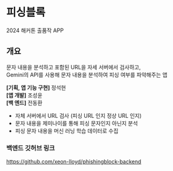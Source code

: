 # 피싱블록

2024 해커톤 출품작 APP

## 개요

문자 내용을 분석하고 포함된 URL을 자세 서버에서 검사하고,<br>
Gemini의 API를 사용해 문자 내용을 분석하여 피싱 여부를 파악해주는 앱

<b>[기획, 앱 기능 구현]</b> 정석현<br>
<b>[앱 개발]</b> 조성윤<br>
<b>[백 엔드]</b> 전동환 
<br>

- 자체 서버에서 URL 검사 (피싱 URL 인지 정상 URL 인지)<br>
- 문자 내용을 제미나이를 통해 피싱 문자인지 아닌지 분석<br>
- 피싱 문자 내용을 머신 러닝 학습 데이터로 수집<br>

### 백엔드 깃허브 링크
https://github.com/xeon-lloyd/phishingblock-backend
